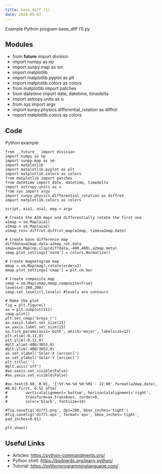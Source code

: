 ```yaml
---
title: base_diff (1)
date: 2020-05-07
---
```

Example Python program base_diff (1).py

## Modules

* from __future__ import division
* import numpy as np
* import sunpy.map as sm
* import matplotlib
* import matplotlib.pyplot as plt
* import matplotlib.colors as colors
* from matplotlib import patches
* from datetime import date, datetime, timedelta
* import astropy.units as u
* from sys import argv
* import sunpy.physics.differential_rotation as diffrot
* import matplotlib.colors as colors

## Code

Python example

    from __future__ import division
    import numpy as np
    import sunpy.map as sm
    import matplotlib
    import matplotlib.pyplot as plt
    import matplotlib.colors as colors
    from matplotlib import patches
    from datetime import date, datetime, timedelta
    import astropy.units as u
    from sys import argv
    import sunpy.physics.differential_rotation as diffrot
    import matplotlib.colors as colors
    
    script, aia1, aia2, mag = argv
    
    # Create the AIA maps and differentially rotate the first one
    a1map = sm.Map(aia1)
    a2map = sm.Map(aia2)
    a1map_rot= diffrot.diffrot_map(a1map, time=a2map.date)
    
    # Create base difference map
    diffdata=a2map.data-a1map_rot.data
    smap=sm.Map(np.clip(diffdata,-400,400),a2map.meta)
    smap.plot_settings['norm'] = colors.Normalize()
    
    # Create magnetogram map
    mmap = sm.Map(mag).rotate(order=3)
    mmap.plot_settings['cmap'] = plt.cm.bwr
    
    # Create composite map
    cmap = sm.Map(smap,mmap,composite=True)
    levels=[-200,200]
    cmap.set_levels(1,levels) #levels are contours
    
    # Make the plot
    fig = plt.figure()
    ax = plt.subplot(111)
    cmap.plot()
    plt.set_cmap('Greys_r')
    ax.xaxis.label.set_size(15)
    ax.yaxis.label.set_size(15)
    ax.tick_params(axis='both', which='major', labelsize=12)
    plt.xlim(-0.11,0)
    plt.ylim(-0.11,0)
    #plt.xlim(-400/3653,0)
    #plt.ylim(-400/3653,0)
    ax.set_xlabel('Solar-X [arcsec]')
    ax.set_ylabel('Solar-Y [arcsec]')
    plt.title('')
    #plt.axis('off')
    #ax.xaxis.set_visible(False)
    #ax.yaxis.set_visible(False)
    
    #ax.text(0.98, 0.01, '{:%Y-%m-%d %H:%M} - 22:00'.format(a2map.date), #0.62 first, 0.52 after 
    #        verticalalignment='bottom', horizontalalignment='right',
    #        transform=ax.transAxes, zorder=0,
    #        color='black', fontsize=18)
    
    #fig.savefig('diff1.png', dpi=200, bbox_inches='tight')
    #fig.savefig('diff1.eps', format='eps', bbox_inches='tight', pad_inches=0.01)
    
    plt.show()

## Useful Links

- Articles: https://python-commandments.org/
- Python shell: https://bsdnerds.org/learn-python/
- Tutorial: https://pythonprogramminglanguage.com/
